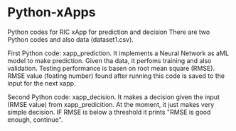 # Python-xApps
Python codes  for RIC xApp for prediction and decision
There are two Python codes and also data (dataset1.csv).

First Python code: xapp_prediction. It implements a Neural Network as aML model to make prediction. Given tha data, it perfoms training and also validation. 
Testing performance is basen on root mean square (RMSE). RMSE value (foating number) found after running this code is saved  to the input for the next xapp.

Second Python code: xapp_decision. It makes a decision given the input (RMSE value) from xapp_predicition. At the moment, it just makes very simple decision. IF RMSE is below a threshold it prints "RMSE is good enough, continue".
